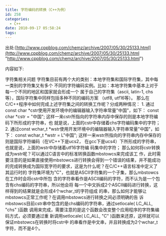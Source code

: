 ```yaml
---
title: 字符编码的转换（C++为例）
id: 258
categories:
  - C++
date: 2010-09-17 05:58:24
tags:
---
```


出处:[http://www.cppblog.com/chemz/archive/2007/05/30/25133.html](http://www.cppblog.com/chemz/archive/2007/05/30/25133.html "http://www.cppblog.com/chemz/archive/2007/05/30/25133.html")

内容如下:

字符集相关问题
字符集目前有两个大的类别：本地字符集和国际字符集，其中每一类别的字符集又有多个
不同的字符编码实例。比如：本地字符集中基本上对于每一个不同的地区和国家就会形成一个
属于自己的字符集（ascii, latin-1, chs等），国际字符集中同样包括多种不同的编码方案
（utf8, utf16等）。
那么在C/C++程序中如何完成上述字符集之间的转换工作呢？分成两种情况：
1\. 通过const char *cstr使用开发环境中的编辑器输入字符串常量"中国"，如下：
const char *cstr = "中国";
这样一来cstr所指向的字符串内存中保存的则是本地字符编码下所形成的字符串，也
就是说，上面的cstr中存储着chs字符编码集中的字符；
2\. 通过const wchar_t *wstr使用开发环境中的编辑器输入字符串常量"中国"，如下：
const wchar_t *wstr = L"中国";
这样一来wstr所指向的字符串内存中保存的则是国际字符编码（在VC++下是ucs2，
在gcc下是ucs4）下所形成的字符串，也就是说，上面的wstr中存储着utf16字符编
码集中的字符；
那么如何将cstr转换成为wstr呢？可以通过C语言中的标准转换函数mbstowcs来完成该工
作，此时需要注意的是如果直接使用mbstowcs进行转换会得到一个错误的结果，并不能成功
的完成转换成为国际宽字符的要求，这是为什么呢？在C/C++语言标准中定义了其运行时的
字符集环境为"C"，也就是ASCII字符集的一个子集，那么mbstowcs在工作时会将cstr中所包
含的字符串看作是ASCII编码的字符，而不认为是一个包含有chs编码的字符串，所以他会将
每一个中文拆成2个ASCII编码进行转换，这样得到的结果就是会形成4个wchar_t的字符组成
的串，那么如何才能够让mbstowcs正常工作呢？在调用mbstowcs进行转换之间必须明确的告
诉mbstowcs目前cstr串中包含的是chs编码的字符串，通过setlocale( LC_ALL, "chs" )函数
调用来完成，需要注意的是这个函数会改变整个应用程序的字符集编码方式，必须要通过重
新调用setlocale( LC_ALL, "C" )函数来还原，这样就可以保证mbstowcs在转换时将cstr中
的串看作是中文串，并且转换成为2个wchar_t字符，而不是4个。